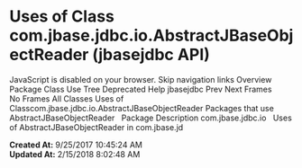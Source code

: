# Uses of Class com.jbase.jdbc.io.AbstractJBaseObjectReader (jbasejdbc   API)

JavaScript is disabled on your browser. Skip navigation links Overview Package Class Use Tree Deprecated Help jbasejdbc Prev Next Frames No Frames All Classes Uses of Classcom.jbase.jdbc.io.AbstractJBaseObjectReader Packages that use AbstractJBaseObjectReader   Package Description com.jbase.jdbc.io   Uses of AbstractJBaseObjectReader in com.jbase.jd  

**Created At:** 9/25/2017 10:45:24 AM  
**Updated At:** 2/15/2018 8:02:48 AM  

